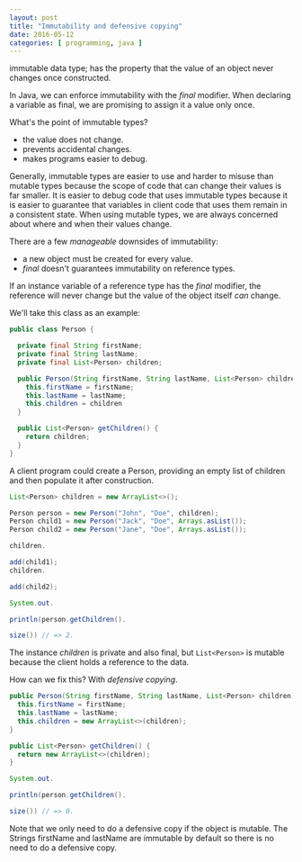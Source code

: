 ```yaml
---
layout: post
title: "Immutability and defensive copying"
date: 2016-05-12
categories: [ programming, java ]
---
```


immutable data type; has the property that the value of an object never changes once constructed.

In Java, we can enforce immutability with the *final* modifier. When declaring a variable as final, we are promising to
assign it a value only once.

What's the point of immutable types?

* the value does not change.
* prevents accidental changes.
* makes programs easier to debug.

Generally, immutable types are easier to use and harder to misuse than mutable types because the scope of code that can
change their values is far smaller. It is easier to debug code that uses immutable types because it is easier to
guarantee that variables in client code that uses them remain in a consistent state. When using mutable types, we are
always concerned about where and when their values change.

There are a few *manageable* downsides of immutability:

* a new object must be created for every value.
* *final* doesn't guarantees immutability on reference types.

If an instance variable of a reference type has the *final* modifier, the reference will never change but the value of
the object itself *can* change.

We'll take this class as an example:

```java
public class Person {

  private final String firstName;
  private final String lastName;
  private final List<Person> children;

  public Person(String firstName, String lastName, List<Person> children) {
    this.firstName = firstName;
    this.lastName = lastName;
    this.children = children
  }

  public List<Person> getChildren() {
    return children;
  }
}
```

A client program could create a Person, providing an empty list of children and then populate it after construction.

```java
List<Person> children = new ArrayList<>();

Person person = new Person("John", "Doe", children);
Person child1 = new Person("Jack", "Doe", Arrays.asList());
Person child2 = new Person("Jane", "Doe", Arrays.asList());

children.

add(child1);
children.

add(child2);

System.out.

println(person.getChildren().

size()) // => 2.
```

The instance *children* is private and also final, but ```List<Person>``` is mutable because the client holds a
reference to the data.

How can we fix this? With *defensive copying*.

```java
public Person(String firstName, String lastName, List<Person> children) {
  this.firstName = firstName;
  this.lastName = lastName;
  this.children = new ArrayList<>(children);
}

public List<Person> getChildren() {
  return new ArrayList<>(children);
}

System.out.

println(person.getChildren().

size()) // => 0.
```

Note that we only need to do a defensive copy if the object is mutable. The Strings firstName and lastName are immutable
by default so there is no need to do a defensive copy.

